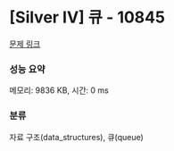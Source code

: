 # [Silver IV] 큐 - 10845 

[문제 링크](https://www.acmicpc.net/problem/10845) 

### 성능 요약

메모리: 9836 KB, 시간: 0 ms

### 분류

자료 구조(data_structures), 큐(queue)

